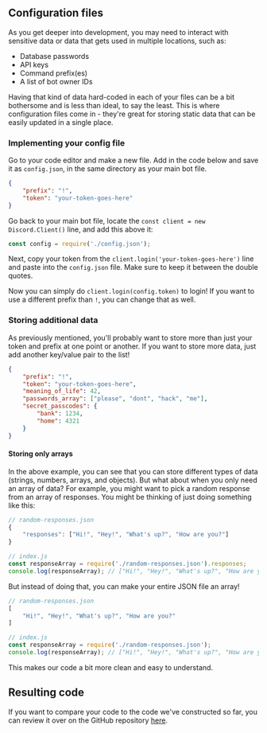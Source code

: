 ## Configuration files

As you get deeper into development, you may need to interact with sensitive data or data that gets used in multiple locations, such as:

* Database passwords
* API keys
* Command prefix(es)
* A list of bot owner IDs

Having that kind of data hard-coded in each of your files can be a bit bothersome and is less than ideal, to say the least. This is where configuration files come in - they're great for storing static data that can be easily updated in a single place.

### Implementing your config file

Go to your code editor and make a new file. Add in the code below and save it as `config.json`, in the same directory as your main bot file.

```json
{
	"prefix": "!",
	"token": "your-token-goes-here"
}
```

Go back to your main bot file, locate the `const client = new Discord.Client()` line, and add this above it:

```js
const config = require('./config.json');
```

Next, copy your token from the `client.login('your-token-goes-here')` line and paste into the `config.json` file. Make sure to keep it between the double quotes.

Now you can simply do `client.login(config.token)` to login! If you want to use a different prefix than `!`, you can change that as well.

### Storing additional data

As previously mentioned, you'll probably want to store more than just your token and prefix at one point or another. If you want to store more data, just add another key/value pair to the list!

```json
{
	"prefix": "!",
	"token": "your-token-goes-here",
	"meaning_of_life": 42,
	"passwords_array": ["please", "dont", "hack", "me"],
	"secret_passcodes": {
		"bank": 1234,
		"home": 4321
	}
}
```

#### Storing only arrays

In the above example, you can see that you can store different types of data (strings, numbers, arrays, and objects). But what about when you only need an array of data? For example, you might want to pick a random response from an array of responses. You might be thinking of just doing something like this:

```js
// random-responses.json
{
	"responses": ["Hi!", "Hey!", "What's up?", "How are you?"]
}

// index.js
const responseArray = require('./random-responses.json').responses;
console.log(responseArray); // ["Hi!", "Hey!", "What's up?", "How are you?"]
```

But instead of doing that, you can make your entire JSON file an array!

```js
// random-responses.json
[
	"Hi!", "Hey!", "What's up?", "How are you?"
]

// index.js
const responseArray = require('./random-responses.json');
console.log(responseArray); // ["Hi!", "Hey!", "What's up?", "How are you?"]
```

This makes our code a bit more clean and easy to understand.

## Resulting code

If you want to compare your code to the code we've constructed so far, you can review it over on the GitHub repository [here](https://github.com/Danktuary/Making-Bots-with-Discord.js/tree/master/code_samples/creating-your-bot/configuration-files).
